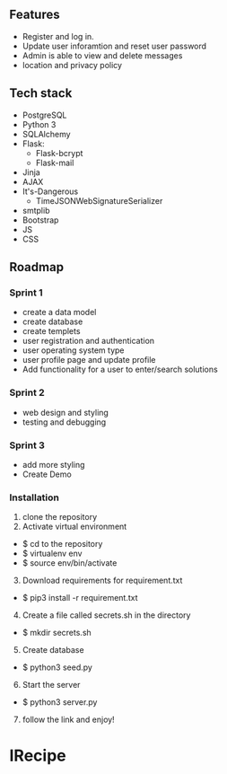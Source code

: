 
## Features


- Register and log in.
- Update user inforamtion and reset user password
- Admin is able to view and delete messages
- location and privacy policy
## Tech stack

  - PostgreSQL
  - Python 3
  - SQLAlchemy 
  - Flask:
    - Flask-bcrypt
    - Flask-mail
  - Jinja
  - AJAX
  - It's-Dangerous
    - TimeJSONWebSignatureSerializer
  - smtplib
  - Bootstrap
  - JS
  - CSS
## Roadmap

### Sprint 1
- create a data model
- create database 
- create templets
- user registration and authentication
- user operating system type
- user profile page and update profile
- Add functionality for a user to enter/search solutions


### Sprint 2
- web design and styling 
- testing and debugging

### Sprint 3
- add more styling
- Create Demo

### Installation
1. clone the repository 
2. Activate virtual environment
  - $ cd to the repository
  - $ virtualenv env
  - $ source env/bin/activate
3. Download requirements for requirement.txt
  - $ pip3 install -r requirement.txt
4. Create a file called secrets.sh in the directory
  - $ mkdir secrets.sh
5. Create database
  - $ python3 seed.py
6. Start the server
  - $ python3 server.py
7. follow the link and enjoy! 

  

# IRecipe

